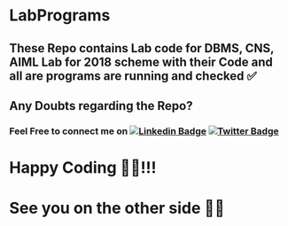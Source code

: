 # LabPrograms

## These Repo contains Lab code for DBMS, CNS, AIML Lab for 2018 scheme with their Code and all are programs are running and checked ✅ 

## Any Doubts regarding the Repo?
### Feel Free to connect me on [![Linkedin Badge](https://img.shields.io/badge/younus-saberi-blue?style=plastic&logo=Linkedin&logoColor=white&link=https://www.linkedin.com/in/younus-saberi/)](https://www.linkedin.com/in/younus-saberi/)  [![Twitter Badge](https://img.shields.io/badge/younus-saberi-blue?style=plastic&logo=Twitter&logoColor=white&link=https://www.twitter.com/younussaberi/)](https://www.twitter.com/younussaberi/)


# Happy Coding 🧑‍💻!!!

# See you on the other side 👋🏻